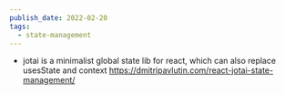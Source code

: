 ```yaml
---
publish_date: 2022-02-20
tags:
  - state-management
---
```

- jotai is a minimalist global state lib for react, which can also replace usesState and context
https://dmitripavlutin.com/react-jotai-state-management/
